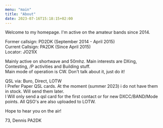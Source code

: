 ```yaml
---
menu: "main"
title: "About"
date: 2023-07-16T15:18:15+02:00
---
```

Welcome to my homepage. I'm active on the amateur bands since 2014.

Former callsign: PD2DK (September 2014 - April 2015)  
Current Callsign: PA2DK (Since April 2015)  
Locator: JO21IX

Mainly active on shortwave and 50mhz. Main interests are DXing, Contesting, /P activities and Building stuff.  
Main mode of operation is CW. Don't talk about it, just do it!

QSL via: Buro, Direct, LOTW  
I Prefer Paper QSL cards. At the moment (summer 2023) i do not have them in stock. Will send them later.  
I Will only send a qsl card for the first contact or for new DXCC/BAND/Mode points. All QSO's are also uploaded to LOTW.

Hope to hear you on the air!

73, Dennis PA2DK
